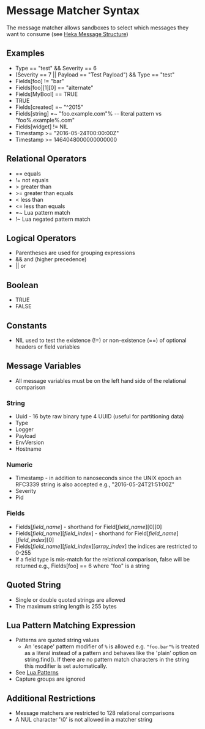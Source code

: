 # Message Matcher Syntax

The message matcher allows sandboxes to select which messages they want to
consume (see [Heka Message Structure](/heka/message.md))

## Examples

*  Type == "test" && Severity == 6
*  (Severity == 7 || Payload == "Test Payload") && Type == "test"
*  Fields[foo] != "bar"
*  Fields[foo][1][0] == "alternate"
*  Fields[MyBool] == TRUE
*  TRUE
*  Fields[created] =~ "^2015"
*  Fields[string] =~ "foo.example.com"% -- literal pattern vs "foo%.example%.com"
*  Fields[widget] != NIL
*  Timestamp >= "2016-05-24T00:00:00Z"
*  Timestamp >= 1464048000000000000

## Relational Operators

* == equals
* != not equals
* &gt; greater than
* &gt;= greater than equals
* < less than
* <= less than equals
* =~ Lua pattern match
* !~ Lua negated pattern match

## Logical Operators

* Parentheses are used for grouping expressions
* && and (higher precedence)
* || or

## Boolean

* TRUE
* FALSE

## Constants

* NIL used to test the existence (!=) or non-existence (==) of optional headers or field variables

## Message Variables

* All message variables must be on the left hand side of the relational
comparison

### String

* Uuid - 16 byte raw binary type 4 UUID (useful for partitioning data)
* Type
* Logger
* Payload
* EnvVersion
* Hostname

### Numeric

* Timestamp - in addition to nanoseconds since the UNIX epoch an RFC3339 string is also accepted e.g., "2016-05-24T21:51:00Z"
* Severity
* Pid

### Fields

* Fields[_field_name_] - shorthand for Field[_field_name_][0][0]
* Fields[_field_name_][_field_index_] - shorthand for Field[_field_name_][_field_index_][0]
* Fields[_field_name_][_field_index_][_array_index_] the indices are restricted to 0-255
* If a field type is mis-match for the relational comparison, false will be returned e.g., Fields[foo] == 6 where "foo" is a string

## Quoted String

* Single or double quoted strings are allowed
* The maximum string length is 255 bytes

## Lua Pattern Matching Expression

* Patterns are quoted string values
    * An 'escape' pattern modifier of `%` is allowed e.g. `"foo.bar"%` is
    treated as a literal instead of a pattern and behaves like the 'plain'
    option on string.find(). If there are no pattern match characters in the
    string this modifier is set automatically.
* See [Lua Patterns](http://www.lua.org/manual/5.1/manual.html#5.4.1)
* Capture groups are ignored

## Additional Restrictions

* Message matchers are restricted to 128 relational comparisons
* A NUL character '\0' is not allowed in a matcher string
